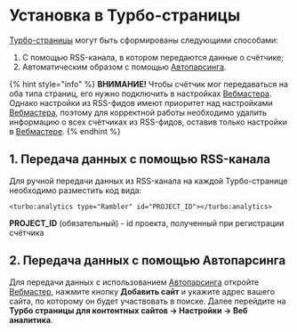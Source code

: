 # Установка в Турбо-страницы

[Турбо-страницы](https://yandex.ru/dev/turbo/doc/concepts/index.html) могут быть сформированы следующими способами:

1. С помощью RSS-канала, в котором передаются данные о счётчике;
2. Автоматическим образом с помощью [Автопарсинга](https://yandex.ru/dev/turbo/doc/concepts/autoparsing.html).

{% hint style="info" %}
**ВНИМАНИЕ!** Чтобы счётчик мог передаваться на оба типа страниц, его нужно подключить в настройках [Вебмастера](https://webmaster.yandex.ru/sites/?\_source=top). Однако настройки из RSS-фидов имеют приоритет над настройками [Вебмастера](https://webmaster.yandex.ru/sites/?\_source=top), поэтому для корректной работы необходимо удалить информацию о всех счётчиках из RSS-фидов, оставив только настройки в [Вебмастере](https://webmaster.yandex.ru/sites/?\_source=top).
{% endhint %}

## 1. Передача данных с помощью RSS-канала

Для ручной передачи данных из RSS-канала на каждой Турбо-странице необходимо разместить код вида:

```
<turbo:analytics type="Rambler" id="PROJECT_ID"></turbo:analytics>
```

**PROJECT\_ID** (обязательный) - id проекта, полученный при регистрации счётчика

## 2. Передача данных с помощью Автопарсинга

Для передачи данных с использованием [Автопарсинга](https://yandex.ru/dev/turbo/doc/concepts/autoparsing.html) откройте [Вебмастер](https://webmaster.yandex.ru/sites/?\_source=top), нажмите кнопку **Добавить сайт** и укажите адрес вашего сайта, по которому он будет участвовать в поиске. Далее перейдите на **Турбо страницы для контентных сайтов → Настройки → Веб аналитика**.
